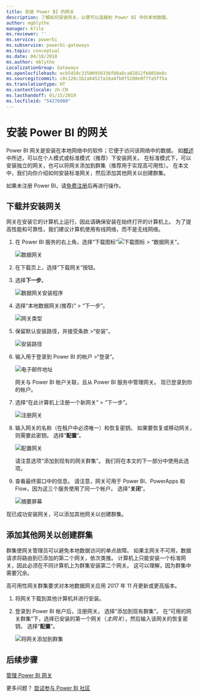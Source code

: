 ```yaml
---
title: 安装 Power BI 的网关
description: 了解如何安装网关，以便可以连接到 Power BI 中的本地数据。
author: mgblythe
manager: kfile
ms.reviewer: ''
ms.service: powerbi
ms.subservice: powerbi-gateways
ms.topic: conceptual
ms.date: 04/18/2018
ms.author: mblythe
LocalizationGroup: Gateways
ms.openlocfilehash: ecb5450c33500950336f08a8ca82812fb0850e0c
ms.sourcegitcommit: c8c126c1b2ab4527a16a4fb8f5208e0f7fa5ff5a
ms.translationtype: HT
ms.contentlocale: zh-CN
ms.lasthandoff: 01/15/2019
ms.locfileid: "54276000"
---
```

# <a name="install-a-gateway-for-power-bi"></a>安装 Power BI 的网关

Power BI 网关是安装在本地网络中的软件；它便于访问该网络中的数据。 如[概述](service-gateway-getting-started.md)中所述，可以在个人模式或标准模式（推荐）下安装网关。 在标准模式下，可以安装独立的网关，也可以将网关添加到群集（推荐用于实现高可用性）。 在本文中，我们向你介绍如何安装标准网关，然后添加其他网关以创建群集。

如果未注册 Power BI，请[免费注册](https://app.powerbi.com/signupredirect?pbi_source=web)后再进行操作。


## <a name="download-and-install-a-gateway"></a>下载并安装网关

网关在安装它的计算机上运行，因此请确保安装在始终打开的计算机上。 为了提高性能和可靠性，我们建议计算机使用有线网络，而不是无线网络。

1. 在 Power BI 服务的右上角，选择“下载图标”![下载图标](media/service-gateway-install/icon-download.png) > “数据网关”。

    ![数据网关](media/service-gateway-install/data-gateway.png)

2. 在下载页上，选择“下载网关”按钮。

3. 选择**下一步**。     

    ![数据网关安装程序](media/service-gateway-install/gateway-installer.png)

4. 选择“本地数据网关(推荐)” > “下一步”。

    ![网关类型](media/service-gateway-install/gateway-type.png)

5. 保留默认安装路径，并接受条款 >“安装”。

    ![安装路径](media/service-gateway-install/install-path.png)

6. 输入用于登录到 Power BI 的帐户 >“登录”。

    ![电子邮件地址](media/service-gateway-install/email-address.png)

    网关与 Power BI 帐户关联，且从 Power BI 服务中管理网关。 现已登录到你的帐户。

7. 选择“在此计算机上注册一个新网关” > “下一步”。

    ![注册网关](media/service-gateway-install/register-gateway.png)

8. 输入网关的名称（在租户中必须唯一）和恢复密钥。 如果要恢复或移动网关，则需要此密钥。 选择“**配置**”。

    ![配置网关](media/service-gateway-install/configure-gateway.png)

    请注意选项“添加到现有的网关群集”。 我们将在本文的下一部分中使用此选项。

9. 查看最终窗口中的信息。 请注意，网关可用于 Power BI、PowerApps 和 Flow，因为这三个服务使用了同一个帐户。 选择“**关闭**”。

    ![摘要屏幕](media/service-gateway-install/summary-screen.png)

现已成功安装网关，可以添加其他网关以创建群集。


## <a name="add-another-gateway-to-create-a-cluster"></a>添加其他网关以创建群集

群集使网关管理员可以避免本地数据访问的单点故障。 如果主网关不可用，数据请求将路由到已添加的第二个网关，依次类推。 计算机上只能安装一个标准网关，因此必须在不同计算机上为群集安装第二个网关。 这可以理解，因为群集中需要冗余。

高可用性网关群集要求对本地数据网关应用 2017 年 11 月更新或更高版本。

1. 将网关下载到其他计算机并进行安装。

2. 登录到 Power BI 帐户后，注册网关。 选择“添加到现有群集”。 在“可用的网关群集”下，选择已安装的第一个网关（*主网关*），然后输入该网关的恢复密钥。 选择“**配置**”。

    ![将网关添加到群集](media/service-gateway-install/add-cluster.png)


## <a name="next-steps"></a>后续步骤

[管理 Power BI 网关](service-gateway-manage.md)

更多问题？ [尝试参与 Power BI 社区](http://community.powerbi.com/)